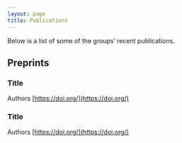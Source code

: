 ```yaml
---
layout: page
title: Publications
---
```

Below is a list of some of the groups’ recent publications.

## Preprints

### Title
Authors 
[https://doi.org/](https://doi.org/)

### Title
Authors 
[https://doi.org/](https://doi.org/)
